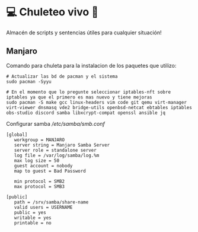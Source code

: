 # 💻 Chuleteo vivo 📜

Almacén de scripts y sentencias útiles para cualquier situación!

## Manjaro
Comando para chuleta para la instalacion de los paquetes que utilizo:
```
# Actualizar las bd de pacman y el sistema
sudo pacman -Syyu

# En el momento que lo pregunte seleccionar iptables-nft sobre iptables ya que el primero es mas nuevo y tiene mejoras
sudo pacman -S make gcc linux-headers vim code git qemu virt-manager virt-viewer dnsmasq vde2 bridge-utils openbsd-netcat ebtables iptables obs-studio discord samba libxcrypt-compat openssl ansible jq
```

Configurar samba */etc/samba/smb.conf*
```
[global]
   workgroup = MANJARO
   server string = Manjaro Samba Server
   server role = standalone server
   log file = /var/log/samba/log.%m
   max log size = 50
   guest account = nobody
   map to guest = Bad Password
   
   min protocol = SMB2
   max protocol = SMB3

[public]
   path = /srv/samba/share-name
   valid users = USERNAME
   public = yes
   writable = yes
   printable = no
```


